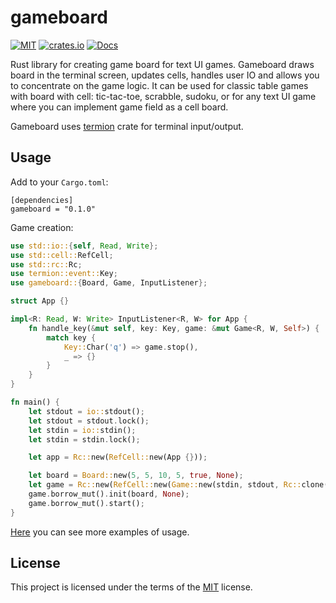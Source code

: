 # gameboard

[![MIT](https://img.shields.io/badge/license-MIT-blue.svg)](./LICENSE)
[![crates.io](https://img.shields.io/crates/v/gameboard.svg)](https://crates.io/crates/gameboard)
[![Docs](https://docs.rs/gameboard/badge.svg)](https://docs.rs/gameboard)

Rust library for creating game board for text UI games. Gameboard draws board in the terminal screen, updates cells, 
handles user IO and allows you to concentrate on the game logic. It can be used for classic table games with board with
cell: tic-tac-toe, scrabble, sudoku, or for any text UI game where you can implement game field as a cell board.

Gameboard uses [termion](https://github.com/redox-os/termion) crate for terminal input/output.

## Usage
Add to your `Cargo.toml`:
```
[dependencies]
gameboard = "0.1.0"
```

Game creation:
```rust
use std::io::{self, Read, Write};
use std::cell::RefCell;
use std::rc::Rc;
use termion::event::Key;
use gameboard::{Board, Game, InputListener};

struct App {}

impl<R: Read, W: Write> InputListener<R, W> for App {
    fn handle_key(&mut self, key: Key, game: &mut Game<R, W, Self>) {
        match key {
            Key::Char('q') => game.stop(),
            _ => {}
        }
    }
}

fn main() {
    let stdout = io::stdout();
    let stdout = stdout.lock();
    let stdin = io::stdin();
    let stdin = stdin.lock();

    let app = Rc::new(RefCell::new(App {}));

    let board = Board::new(5, 5, 10, 5, true, None);
    let game = Rc::new(RefCell::new(Game::new(stdin, stdout, Rc::clone(&app))));
    game.borrow_mut().init(board, None);
    game.borrow_mut().start();
}
```

[Here](./examples) you can see more examples of usage.

## License
This project is licensed under the terms of the [MIT](./LICENSE) license.